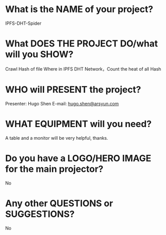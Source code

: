 # What is the NAME of your project?
IPFS-DHT-Spider

# What DOES THE PROJECT DO/what will you SHOW?
Crawl  Hash of file Where in IPFS DHT Network，Count the heat of all Hash

# WHO will PRESENT the project?
Presenter: Hugo Shen 
E-mail: hugo.shen@arsyun.com

# WHAT EQUIPMENT will you need?
A table and a monitor will be very helpful, thanks. 

# Do you have a LOGO/HERO IMAGE for the main projector?
No

# Any other QUESTIONS or SUGGESTIONS?
No
